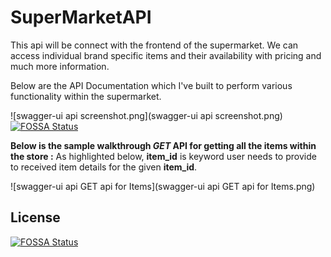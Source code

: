 # SuperMarketAPI
This api will be connect with the frontend of the supermarket. We can access individual brand specific items and their availability with pricing and much more information.

Below are the API Documentation which I've built to perform various functionality within the supermarket.

![swagger-ui api screenshot.png](swagger-ui api screenshot.png)
[![FOSSA Status](https://app.fossa.com/api/projects/git%2Bgithub.com%2Fmoosasharieff%2FSuperMarketAPI.svg?type=shield)](https://app.fossa.com/projects/git%2Bgithub.com%2Fmoosasharieff%2FSuperMarketAPI?ref=badge_shield)

**Below is the sample walkthrough *GET* API for getting all the items within the store :**
As highlighted below, **item_id** is keyword user needs to provide to received item details for the given **item_id**.  

![swagger-ui api GET api for Items](swagger-ui api GET api for Items.png)


## License
[![FOSSA Status](https://app.fossa.com/api/projects/git%2Bgithub.com%2Fmoosasharieff%2FSuperMarketAPI.svg?type=large)](https://app.fossa.com/projects/git%2Bgithub.com%2Fmoosasharieff%2FSuperMarketAPI?ref=badge_large)